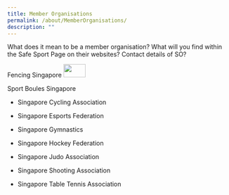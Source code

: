 ```yaml
---
title: Member Organisations
permalink: /about/MemberOrganisations/
description: ""
---
```

What does it mean to be a member organisation? What will you find within the Safe Sport Page on their websites? Contact details of SO?

Fencing Singapore [<img src=(/images/logos/SSCS_PANTONE_H_Blue.png) width=50 height=30>](https://www.fencingsingapore.org.sg/safe-sport/#)
    
Sport Boules Singapore
    
*   Singapore Cycling Association
    
*   Singapore Esports Federation
    
*   Singapore Gymnastics
    
*   Singapore Hockey Federation
    
*   Singapore Judo Association
    
*   Singapore Shooting Association
    
*   Singapore Table Tennis Association